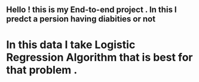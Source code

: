 ##  Hello ! this is my End-to-end project . In this I predct a persion having diabities or not
# In this data I take Logistic Regression Algorithm that is best for that problem .
